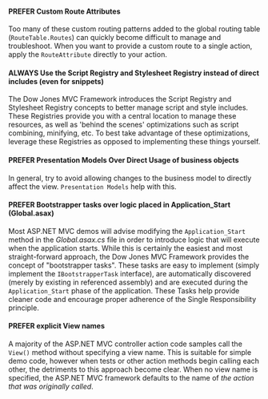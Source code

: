 ﻿#### PREFER Custom Route Attributes

Too many of these custom routing patterns added to the global routing table (`RouteTable.Routes`) can quickly become difficult to manage and troubleshoot. 
When you want to provide a custom route to a single action, apply the `RouteAttribute` directly to your action.

#### ALWAYS Use the Script Registry and Stylesheet Registry instead of direct includes (even for snippets)

The Dow Jones MVC Framework introduces the Script Registry and Stylesheet Registry concepts to better manage script and style includes.
These Registries provide you with a central location to manage these resources, as well as 'behind the scenes' optimizations such as script combining, minifying, etc. 
To best take advantage of these optimizations, leverage these Registries as opposed to implementing these things yourself.

#### PREFER Presentation Models Over Direct Usage of business objects

In general, try to avoid allowing changes to the business model to directly affect the view. `Presentation Models` help with this.

#### PREFER Bootstrapper tasks over logic placed in Application\_Start (Global.asax)

Most ASP.NET MVC demos will advise modifying the `Application_Start` method in the *Global.asax.cs* file in order to introduce logic that will execute when the application starts. 
While this is certainly the easiest and most straight-forward approach, the Dow Jones MVC Framework provides the concept of "bootstrapper tasks". 
These tasks are easy to implement (simply implement the `IBootstrapperTask` interface), are automatically discovered (merely by existing in referenced assembly) and are executed during the `Application_Start` phase of the application.
These Tasks help provide cleaner code and encourage proper adherence of the Single Responsibility principle.

#### PREFER explicit View names

A majority of the ASP.NET MVC controller action code samples call the `View()` method without specifying a view name.
This is suitable for simple demo code, however when tests or other action methods begin calling each other, the detriments to this approach become clear. 
When no view name is specified, the ASP.NET MVC framework defaults to the name of *the action that was originally called*.